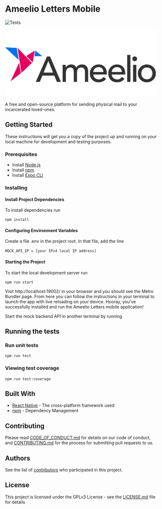 # Ameelio Letters Mobile

![Tests](https://github.com/AmeelioDev/letters-mobile/workflows/Tests/badge.svg)

![Ameelio Letters Logo](./src/assets/Ameelio_Logo.png)

A free and open-source platform for sending physical mail to your incarcerated loved-ones.

## Getting Started

These instructions will get you a copy of the project up and running on your local machine for development and testing purposes.

### Prerequisites

* Install [Node.js](https://nodejs.org/en/)
* Install [npm](https://www.npmjs.com/get-npm)
* Install [Expo CLI](https://docs.expo.io/workflow/expo-cli/)

### Installing

#### Install Project Dependencies

To install dependencies run

```
npm install
```

#### Configuring Environment Variables

Create a file .env in the project root. In that file, add the line

`MOCK_API_IP = [your IPv4 local IP address]`

#### Starting the Project

To start the local development server run

```
npm run start
```

Visit http://localhost:19002/ in your browser and you should see the Metro Bundler page. From here you can follow the instructions in your terminal to launch the app with live reloading on your device. Hooray, you've successfully installed and run the Ameelio Letters mobile application!

Start the mock backend API in another terminal by running

## Running the tests

### Run unit tests

```
npm run test
```

### Viewing test coverage

```
npm run test:coverage
```

## Built With

* [React Native](https://reactnative.dev/) - The cross-platform framework used
* [npm](https://reactnative.dev/) - Dependency Management

## Contributing

Please read [CODE_OF_CONDUCT.md](CODE_OF_CONDUCT.md) for details on our code of conduct, and [CONTRIBUTING.md](CONTRIBUTING.md) for the process for submitting pull requests to us.

## Authors

See the list of [contributors](https://github.com/AmeelioDev/letters/contributors) who participated in this project.

## License

This project is licensed under the GPLv3 License - see the [LICENSE.md](LICENSE.md) file for details
